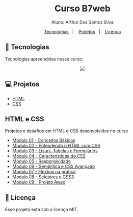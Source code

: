 <h1 align="center"> Curso B7web</h1>

<p align="center">
Aluno: Arthur Dos Santos Silva<br>
</p>

<p align="center">
  <a href="#-tecnologias">Tecnologias</a>&nbsp;&nbsp;&nbsp;|&nbsp;&nbsp;&nbsp;
  <a href="#-projetos">Projetos</a>&nbsp;&nbsp;&nbsp;|&nbsp;&nbsp;&nbsp;
  <a href="#memo-licença">Licença</a>
</p>

## 🚀 Tecnologias

Tecnologias apreendidas nesse curso:

<p align="center">
  <a href="https://skillicons.dev">
    <img src="https://skillicons.dev/icons?i=html,css" />
  </a>
</p>

## 💻 Projetos

- [HTML](#html-e-css)
- [CSS](#html-e-css)

## HTML e CSS

<p>Projetos e desafios em HTML e CSS desenvolvidos no curso</p>

- [Modulo 01 - Conceitos Básicos](https://github.com/THXZZZ/curso-b7web/tree/main/htmlcss/modulo1)
- [Modulo 02 - Entendendo o HTML com CSS](https://github.com/THXZZZ/curso-b7web/tree/main/htmlcss/modulo2)
- [Modulo 03 - Listas, Tabelas e Formulários](https://github.com/THXZZZ/curso-b7web/tree/main/htmlcss/modulo3)
- [Modulo 04 - Características do CSS](https://github.com/THXZZZ/curso-b7web/tree/main/htmlcss/modulo4)
- [Modulo 05 - Responsividade](https://github.com/THXZZZ/curso-b7web/tree/main/htmlcss/modulo5)
- [Modulo 06 - Semântica e CSS Avançado](https://github.com/THXZZZ/curso-b7web/tree/main/htmlcss/modulo6)
- [Modulo 07 - Flexbox na prática](https://github.com/THXZZZ/curso-b7web/tree/main/htmlcss/modulo7)
- [Modulo 08 - Seletores e CSS3](https://github.com/THXZZZ/curso-b7web/tree/main/htmlcss/modulo8)
- [Modulo 09 - Projeto Awax](https://github.com/THXZZZ/curso-b7web/tree/5f53bb4194442f33135c3693609624a390990903/htmlcss/modulo9/awax)

## :memo: Licença

Esse projeto está sob a licença MIT.
